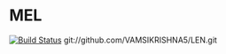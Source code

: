 # MEL
[![Build Status](https://travis-ci.org/VAMSIKRISHNA5/MEL.svg?branch=master)](https://travis-ci.org/VAMSIKRISHNA5/MEL)
git://github.com/VAMSIKRISHNA5/LEN.git
